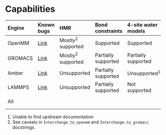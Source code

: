 # Capabilities

| Engine | Known bugs | HMR | Bond constraints | 4-site water models | 5-site water models | Virtual sites on ligands | Proteins | Nucleic acids | Lipids | Carbohydrates |
|:--|:--|:--|:--|:--|:--|:--|:--|:--|:--|:--|
| OpenMM | [Link](https://github.com/openforcefield/openff-interchange/issues?q=is%3Aissue+is%3Aopen+label%3Aopenmm+label%3Abug) | Mostly<sup>2</sup> supported | Supported | Supported | Supported | Supported | Supported |
| GROMACS | [Link](https://github.com/openforcefield/openff-interchange/issues?q=is%3Aissue+is%3Aopen+label%3Agromacs+label%3Abug) | Mostly<sup>2</sup> supported | Partially supported | Partially supported | Supported | Partially supported | Supported |
| Amber | [Link](https://github.com/openforcefield/openff-interchange/issues?q=is%3Aissue+is%3Aopen+label%3Aamber+label%3Abug) | Unsupported | Partially supported | Unsupported<sup>1</sup> | Unsupported<sup>1</sup> | Unsupported<sup>1</sup> | Supported |
| LAMMPS | [Link](https://github.com/openforcefield/openff-interchange/issues?q=is%3Aissue+is%3Aopen+label%3Alammps+label%3Abug) | Unsupported | Partially supported | Not supported | Not supported | Not supported | Not tested |
| All | | | | | | | <td colspan=3>No available SMIRNOFF force fields |

1. Unable to find upstream documentation
2. See caveats in `Interchange.to_openmm` and `Interchange.to_gromacs` docstrings.
